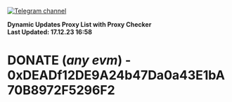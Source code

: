 [![Telegram channel](https://img.shields.io/endpoint?url=https://runkit.io/damiankrawczyk/telegram-badge/branches/master?url=https://t.me/n4z4v0d)](https://t.me/n4z4v0d) 

**Dynamic Updates Proxy List with Proxy Checker**  
**Last Updated: 17.12.23 16:58**

# DONATE (_any evm_) - 0xDEADf12DE9A24b47Da0a43E1bA70B8972F5296F2
